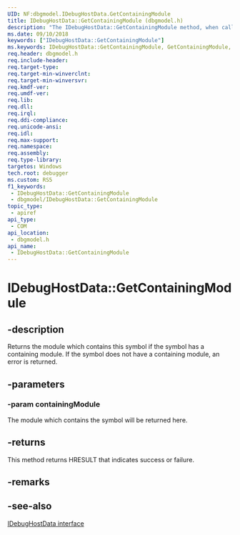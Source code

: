 ```yaml
---
UID: NF:dbgmodel.IDebugHostData.GetContainingModule
title: IDebugHostData::GetContainingModule (dbgmodel.h)
description: "The IDebugHostData::GetContainingModule method, when called on a symbol, gets the module that contains the symbol if the symbol has a containing module."
ms.date: 09/10/2018
keywords: ["IDebugHostData::GetContainingModule"]
ms.keywords: IDebugHostData::GetContainingModule, GetContainingModule, IDebugHostData.GetContainingModule, IDebugHostData::GetContainingModule, IDebugHostData.GetContainingModule
req.header: dbgmodel.h
req.include-header: 
req.target-type: 
req.target-min-winverclnt: 
req.target-min-winversvr: 
req.kmdf-ver: 
req.umdf-ver: 
req.lib: 
req.dll: 
req.irql: 
req.ddi-compliance: 
req.unicode-ansi: 
req.idl: 
req.max-support: 
req.namespace: 
req.assembly: 
req.type-library: 
targetos: Windows
tech.root: debugger
ms.custom: RS5
f1_keywords:
 - IDebugHostData::GetContainingModule
 - dbgmodel/IDebugHostData::GetContainingModule
topic_type:
 - apiref
api_type:
 - COM
api_location:
 - dbgmodel.h
api_name:
 - IDebugHostData::GetContainingModule
---
```


# IDebugHostData::GetContainingModule


## -description

Returns the module which contains this symbol if the symbol has a containing module.  If the symbol does not have a containing module, an error is returned.

## -parameters

### -param containingModule

The module which contains the symbol will be returned here.

## -returns

This method returns HRESULT that indicates success or failure.

## -remarks

## -see-also

[IDebugHostData interface](nn-dbgmodel-idebughostdata.md)

